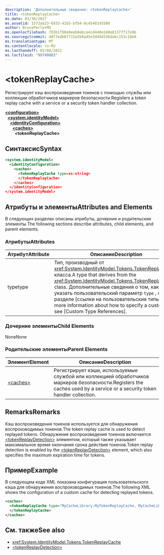 ```yaml
---
description: 'Дополнительные сведения: <tokenReplayCache>'
title: <tokenReplayCache>
ms.date: 03/30/2017
ms.assetid: 1572ab23-6933-41b5-bfb4-0c4548145500
author: BrucePerlerMS
ms.openlocfilehash: 793b1f88a9eeb0ebce4cd440e248e81377f17e9b
ms.sourcegitcommit: ddf7edb67715a5b9a45e3dd44536dabc153c1de0
ms.translationtype: MT
ms.contentlocale: ru-RU
ms.lasthandoff: 02/06/2021
ms.locfileid: "99749003"
---
```

# \<tokenReplayCache>

<span data-ttu-id="9087a-102">Регистрирует кэш воспроизведения токенов с помощью службы или коллекции обработчиков маркеров безопасности.</span><span class="sxs-lookup"><span data-stu-id="9087a-102">Registers a token replay cache with a service or a security token handler collection.</span></span>  
  
[**\<configuration>**](../configuration-element.md)\
&nbsp;&nbsp;[**\<system.identityModel>**](system-identitymodel.md)\
&nbsp;&nbsp;&nbsp;&nbsp;[**\<identityConfiguration>**](identityconfiguration.md)\
&nbsp;&nbsp;&nbsp;&nbsp;&nbsp;&nbsp;[**\<caches>**](caches.md)\
&nbsp;&nbsp;&nbsp;&nbsp;&nbsp;&nbsp;&nbsp;&nbsp;**\<tokenReplayCache>**  
  
## <a name="syntax"></a><span data-ttu-id="9087a-103">Синтаксис</span><span class="sxs-lookup"><span data-stu-id="9087a-103">Syntax</span></span>  
  
```xml  
<system.identityModel>  
  <identityConfiguration>  
    <caches>  
      <tokenReplayCache type=xs:string>  
      </tokenReplayCache>  
    </caches>  
  </identityConfiguration>  
</system.identityModel>  
```  
  
## <a name="attributes-and-elements"></a><span data-ttu-id="9087a-104">Атрибуты и элементы</span><span class="sxs-lookup"><span data-stu-id="9087a-104">Attributes and Elements</span></span>  

 <span data-ttu-id="9087a-105">В следующих разделах описаны атрибуты, дочерние и родительские элементы.</span><span class="sxs-lookup"><span data-stu-id="9087a-105">The following sections describe attributes, child elements, and parent elements.</span></span>  
  
### <a name="attributes"></a><span data-ttu-id="9087a-106">Атрибуты</span><span class="sxs-lookup"><span data-stu-id="9087a-106">Attributes</span></span>  
  
|<span data-ttu-id="9087a-107">Атрибут</span><span class="sxs-lookup"><span data-stu-id="9087a-107">Attribute</span></span>|<span data-ttu-id="9087a-108">Описание</span><span class="sxs-lookup"><span data-stu-id="9087a-108">Description</span></span>|  
|---------------|-----------------|  
|<span data-ttu-id="9087a-109">type</span><span class="sxs-lookup"><span data-stu-id="9087a-109">type</span></span>|<span data-ttu-id="9087a-110">Тип, производный от <xref:System.IdentityModel.Tokens.TokenReplayCache> класса.</span><span class="sxs-lookup"><span data-stu-id="9087a-110">A type that derives from the <xref:System.IdentityModel.Tokens.TokenReplayCache> class.</span></span> <span data-ttu-id="9087a-111">Дополнительные сведения о том, как указать пользовательский параметр `type` , см. в разделе [ссылки на пользовательские типы].</span><span class="sxs-lookup"><span data-stu-id="9087a-111">For more information about how to specify a custom `type`, see [Custom Type References].</span></span>
  
### <a name="child-elements"></a><span data-ttu-id="9087a-112">Дочерние элементы</span><span class="sxs-lookup"><span data-stu-id="9087a-112">Child Elements</span></span>  

 <span data-ttu-id="9087a-113">None</span><span class="sxs-lookup"><span data-stu-id="9087a-113">None</span></span>  
  
### <a name="parent-elements"></a><span data-ttu-id="9087a-114">Родительские элементы</span><span class="sxs-lookup"><span data-stu-id="9087a-114">Parent Elements</span></span>  
  
|<span data-ttu-id="9087a-115">Элемент</span><span class="sxs-lookup"><span data-stu-id="9087a-115">Element</span></span>|<span data-ttu-id="9087a-116">Описание</span><span class="sxs-lookup"><span data-stu-id="9087a-116">Description</span></span>|  
|-------------|-----------------|  
|[\<caches>](caches.md)|<span data-ttu-id="9087a-117">Регистрирует кэши, используемые службой или коллекцией обработчиков маркеров безопасности.</span><span class="sxs-lookup"><span data-stu-id="9087a-117">Registers the caches used by a service or a security token handler collection.</span></span>|  
  
## <a name="remarks"></a><span data-ttu-id="9087a-118">Remarks</span><span class="sxs-lookup"><span data-stu-id="9087a-118">Remarks</span></span>  

 <span data-ttu-id="9087a-119">Кэш воспроизведения токенов используется для обнаружения воспроизводимых токенов.</span><span class="sxs-lookup"><span data-stu-id="9087a-119">The token replay cache is used to detect replayed tokens.</span></span> <span data-ttu-id="9087a-120">Обнаружение воспроизведения токенов включается [\<tokenReplayDetection>](tokenreplaydetection.md) элементом, который также указывает максимальное время окончания срока действия токенов.</span><span class="sxs-lookup"><span data-stu-id="9087a-120">Token replay detection is enabled by the [\<tokenReplayDetection>](tokenreplaydetection.md) element, which also specifies the maximum expiration time for tokens.</span></span>  
  
## <a name="example"></a><span data-ttu-id="9087a-121">Пример</span><span class="sxs-lookup"><span data-stu-id="9087a-121">Example</span></span>  

 <span data-ttu-id="9087a-122">В следующем коде XML показана конфигурация пользовательского кэша для обнаружения воспроизводимых токенов.</span><span class="sxs-lookup"><span data-stu-id="9087a-122">The following XML shows the configuration of a custom cache for detecting replayed tokens.</span></span>  
  
```xml  
<caches>  
  <tokenReplayCache type="MyCacheLibrary.MyTokenReplayCache, MyCacheLibrary">  
  </tokenReplayCache>  
</caches>  
```  
  
## <a name="see-also"></a><span data-ttu-id="9087a-123">См. также</span><span class="sxs-lookup"><span data-stu-id="9087a-123">See also</span></span>

- <xref:System.IdentityModel.Tokens.TokenReplayCache>
- [\<tokenReplayDetection>](tokenreplaydetection.md)
